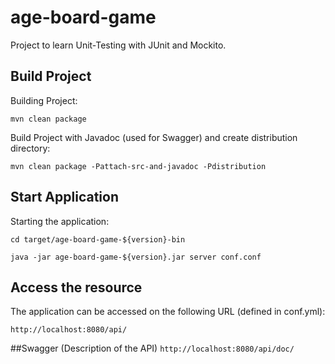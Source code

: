 # age-board-game

Project to learn Unit-Testing with JUnit and Mockito.


## Build Project

Building Project:

`mvn clean package`

Build Project with Javadoc (used for Swagger) and create distribution directory:

`mvn clean package -Pattach-src-and-javadoc -Pdistribution`

## Start Application
Starting the application:

`cd target/age-board-game-${version}-bin`

`java -jar age-board-game-${version}.jar server conf.conf`

## Access the resource
The application can be accessed on the following URL (defined in conf.yml):

`http://localhost:8080/api/`

##Swagger (Description of the API)
`http://localhost:8080/api/doc/`
